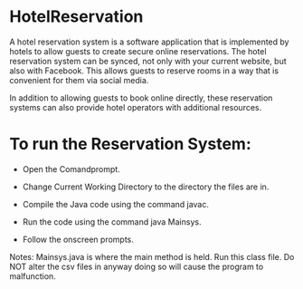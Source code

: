 # HotelReservation
A hotel reservation system is a software application that is implemented by hotels to allow guests to create secure online reservations. The hotel reservation system can be synced, not only with your current website, but also with Facebook. This allows guests to reserve rooms in a way that is convenient for them via social media.

In addition to allowing guests to book online directly, these reservation systems can also provide hotel operators with additional resources.

# To run the Reservation System:

* Open the Comandprompt.

* Change Current Working Directory to the directory the files are in.

* Compile the Java code using the command javac.

* Run the code using the command java Mainsys.

* Follow the onscreen prompts.

Notes: Mainsys.java is where the main method is held. Run this class file. Do NOT alter the csv files in anyway doing so will cause the program to malfunction.
